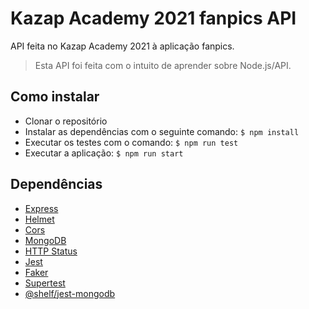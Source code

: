 # Kazap Academy 2021 fanpics API
API feita no Kazap Academy 2021 à aplicação fanpics.
> Esta API foi feita com o intuito de aprender sobre Node.js/API.

## Como instalar
* Clonar o repositório
* Instalar as dependências com o seguinte comando: `$ npm install`
* Executar os testes com o comando: `$ npm run test`
* Executar a aplicação: `$ npm run start`

## Dependências
* [Express](https://npmjs.com/package/express)
* [Helmet](https://npmjs.com/package/helmet)
* [Cors](https://npmjs.com/package/cors)
* [MongoDB](https://npmjs.com/package/mongodb)
* [HTTP Status](https://npmjs.com/package/http-status)
* [Jest](https://npmjs.com/package/jest)
* [Faker](https://npmjs.com/package/faker)
* [Supertest](https://npmjs.com/package/supertest)
* [@shelf/jest-mongodb](https://npmjs.com/package/@shelf/jest-mongodb)

